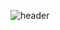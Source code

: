 ![header](https://capsule-render.vercel.app/api?type=wave&color=auto&height=300&section=header&text=Hithere&fontSize=90)
